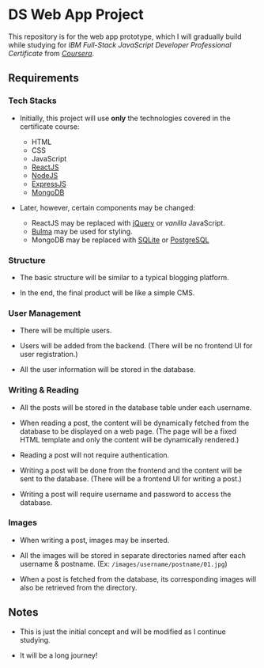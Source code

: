 # DS Web App Project

This repository is for the web app prototype, which I will gradually
build while studying for _IBM Full-Stack JavaScript Developer
Professional Certificate_ from
_[Coursera](https://www.coursera.org/)_.

## Requirements

### Tech Stacks

-   Initially, this project will use **only** the technologies covered
    in the certificate course:

    -   HTML
    -   CSS
    -   JavaScript
    -   [ReactJS](https://react.dev/)
    -   [NodeJS](https://nodejs.org/)
    -   [ExpressJS](https://expressjs.com/)
    -   [MongoDB](https://www.mongodb.com/)

-   Later, however, certain components may be changed:

    -   ReactJS may be replaced with [jQuery](https://jquery.com/) or
        _vanilla_ JavaScript.
    -   [Bulma](https://bulma.io/) may be used for styling.
    -   MongoDB may be replaced with [SQLite](https://sqlite.org/) or
        [PostgreSQL](https://www.postgresql.org/)

### Structure

-   The basic structure will be similar to a typical blogging
    platform.

-   In the end, the final product will be like a simple CMS.

### User Management

-   There will be multiple users.

-   Users will be added from the backend. (There will be no frontend
    UI for user registration.)

-   All the user information will be stored in the database.

### Writing & Reading

-   All the posts will be stored in the database table under each
    username.

-   When reading a post, the content will be dynamically fetched from
    the database to be displayed on a web page. (The page will be a
    fixed HTML template and only the content will be dynamically
    rendered.)

-   Reading a post will not require authentication.

-   Writing a post will be done from the frontend and the content will
    be sent to the database. (There will be a frontend UI for writing
    a post.)

-   Writing a post will require username and password to access the
    database.

### Images

-   When writing a post, images may be inserted.

-   All the images will be stored in separate directories named after
    each username & postname. (Ex: `/images/username/postname/01.jpg`)

-   When a post is fetched from the database, its corresponding images
    will also be retrieved from the directory.

## Notes

-   This is just the initial concept and will be modified as I
    continue studying.

-   It will be a long journey!
